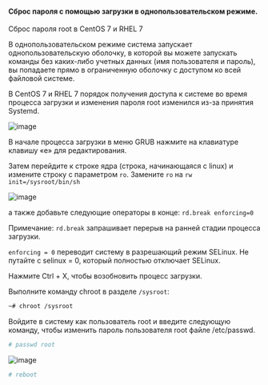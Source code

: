 #### Сброс пароля с помощью загрузки в однопользовательском режиме.

Сброс пароля root в CentOS 7 и RHEL 7

В однопользовательском режиме система запускает однопользовательскую оболочку, в которой вы можете запускать команды без каких-либо учетных данных (имя пользователя и пароль), вы попадаете прямо в ограниченную оболочку с доступом ко всей файловой системе.

В CentOS 7 и RHEL 7 порядок получения доступа к системе во время процесса загрузки и изменения пароля root изменился из-за принятия Systemd.

![image](https://github.com/user-attachments/assets/36aac2c8-772d-4cd4-a77d-9da8aae2a137)

В начале процесса загрузки в меню GRUB нажмите на клавиатуре клавишу «e» для редактирования.

Затем перейдите к строке ядра (строка, начинающаяся с linux) и измените строку с параметром ``ro``. Замените ``ro`` на ``rw init=/sysroot/bin/sh``

![image](https://github.com/user-attachments/assets/9ec8f8a3-b116-4178-847a-4e22b6b6668f)

а также добавьте следующие операторы в конце: ``rd.break enforcing=0``

Примечание: ``rd.break`` запрашивает перерыв на ранней стадии процесса загрузки.

``enforcing = 0`` переводит систему в разрешающий режим SELinux. Не путайте с selinux = 0, который полностью отключает SELinux.

Нажмите Ctrl + X, чтобы возобновить процесс загрузки.

Выполните команду chroot в разделе ``/sysroot``:
```bash
~# chroot /sysroot
```
Войдите в систему как пользователь root и введите следующую команду, чтобы изменить пароль пользователя root файле /etc/passwd.
```bash
# passwd root
```
![image](https://github.com/user-attachments/assets/badad8c8-12a0-4966-b5c9-01d643bccced)
```bash
# reboot
```
